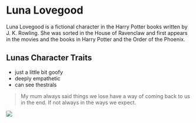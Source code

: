 # Luna Lovegood

Luna Lovegood is a fictional character in the Harry Potter books written by J. K. Rowling.
She was sorted in the House of Ravenclaw and first appears in the movies and the books in
Harry Potter and the Order of the Phoenix.

## Lunas Character Traits

* just a little bit goofy
* deeply empathetic
* can see thestrals

> My mum always said things we lose have a way of coming back to us in the end.
> If not always in the ways we expect.

<img src="https://upload.wikimedia.org/wikipedia/commons/thumb/8/8f/Luna_Lovegood_fanart_-_Cor-Sa.jpg/233px-Luna_Lovegood_fanart_-_Cor-Sa.jpg"/>
